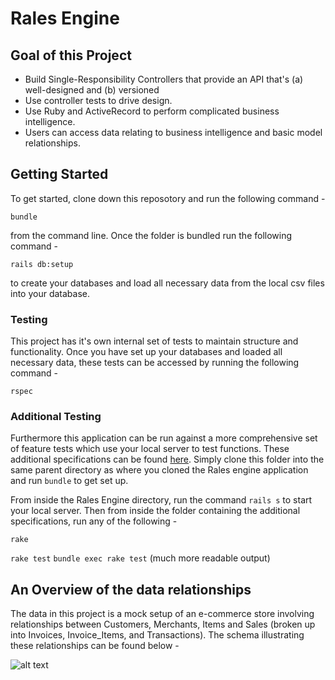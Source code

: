 # Rales Engine

## Goal of this Project
- Build Single-Responsibility Controllers that provide an API that's (a) well-designed and (b) versioned
- Use controller tests to drive design.
- Use Ruby and ActiveRecord to perform complicated business intelligence.
- Users can access data relating to business intelligence and basic model relationships.

## Getting Started
To get started, clone down this reposotory and run the following command - 
```
bundle
```
from the command line.  Once the folder is bundled run the following command - 
```
rails db:setup
```
to create your databases and load all necessary data from the local csv files into your database.

### Testing

This project has it's own internal set of tests to maintain structure and functionality. Once you have set up your databases and loaded all necessary data, these tests can be accessed by running the following command -

```
rspec
```

### Additional Testing

Furthermore this application can be run against a more comprehensive set of feature tests which use your local server to test functions.  These additional specifications can be found [here](https://github.com/turingschool-examples/sales_engine/tree/master/data).  Simply clone this folder into the same parent directory as where you cloned the Rales engine application and run ``` bundle ``` to get set up.   

From inside the Rales Engine directory, run the command ``` rails s ``` to start your local server.  Then from inside the folder containing the additional specifications, run any of the following - 
```
rake
```
```rake test```
``` bundle exec rake test ``` (much more readable output)

## An Overview of the data relationships

The data in this project is a mock setup of an e-commerce store involving relationships between Customers, Merchants, Items and Sales (broken up into Invoices, Invoice_Items, and Transactions).  The schema illustrating these relationships can be found below -

![alt text](https://lh3.googleusercontent.com/npVkpXwAyJVUrUkd_PotEaVuue_qCmA9TYhiRg4nWUblNmeEeQxJeIlPfQOtdRwnL6ufKUL3A30AWc1gc0AbJpnkuq6GUt-XXHTWGyDXugck4lT3C2xBZkHQRR_7kCR5-YW1T3RKAKTojaktyDLy0DkivSUV1vDefhWGDzUm-1x0vP80AHxSNXE2juedqDag9oMyX0Mq59LN6JFH72V9-UF1sFMB99zTwiSbNknjF0Te-PLvitxd4dzYQh4gu2s3KiosC9n1Ns5H9_2_-iWSyTXpuHUuur-7Ht5TZfQ4TEok6dEMYwyvVAUorqG_yC86DTnh8PLpZJQzLOYpCqUh0mdumozSfQdNHWMV3Lpy8QbyQzJIVQSNFQ-FbudIMPdHfByEmSuBijdg8dTgsa2NJWDA75qtCw_BTPDKg8Tan-A_dtqrxN31c3lDvuIxNLMGnC8Eryv77klBVglAbQ02C0jIyyTdyzpoSVYBtKJQjx2e86ZNUwnSDIFg1nJ1fmgzBAe97FRapPqiX-PQTS1VeOCnUOeNJWGz6vlKIKzqoH9cszLfxt93PZz7MXPFP4VC=w2560-h1216.png)




